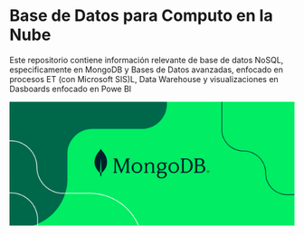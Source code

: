 # Base de Datos para Computo en la Nube

Este repositorio contiene información relevante de base de datos 
NoSQL, especificamente en MongoDB y Bases de Datos avanzadas,
enfocado en procesos ET (con Microsoft SIS)L, Data Warehouse y visualizaciones en 
Dasboards enfocado en Powe BI

![MongoDB](./Img/mongo.png)
